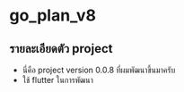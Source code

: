 # go_plan_v8

## รายละเอียดตัว project
* นี่คือ project version 0.0.8 ที่ผมพัฒนาขึ้นมาครับ
* ใช้ flutter ในการพัฒนา


